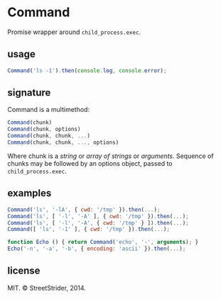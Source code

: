 # Command
Promise wrapper around `child_process.exec`.

## usage
```javascript
Command('ls -1').then(console.log, console.error);
```

## signature
Command is a multimethod:
```javascript
Command(chunk)
Command(chunk, options)
Command(chunk, chunk, ...)
Command(chunk, chunk, ..., options)
```
Where chunk is a *string* or *array of strings* or *arguments*.
Sequence of chunks may be followed by an options object, passed to `child_process.exec`.

## examples
```javascript
Command('ls', '-lA', { cwd: '/tmp' }).then(...);
Command('ls', [ '-l', '-A' ], { cwd: '/tmp' }).then(...);
Command('ls', [ '-l', '-A', { cwd: '/tmp' } ]).then(...);
Command([ 'ls', '-1' ], { cwd: '/tmp' }).then(...);

function Echo () { return Command('echo', '-', arguments); }
Echo('-n', '-a', '-b', { encoding: 'ascii' }).then(...);
```

## license
MIT. © StreetStrider, 2014.
